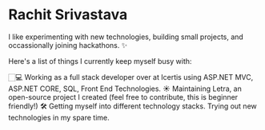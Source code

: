 # Rachit Srivastava

I like experimenting with new technologies, building small projects, and occassionally joining hackathons. ✨

Here's a list of things I currently keep myself busy with:

🏻‍💻 Working as a full stack developer over at Icertis using ASP.NET MVC, ASP.NET CORE, SQL, Front End Technologies.
☀️ Maintaining Letra, an open-source project I created (feel free to contribute, this is beginner friendly!)
🛠 Getting myself into different technology stacks. Trying out new technologies in my spare time.
